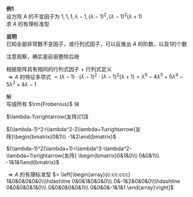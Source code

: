 **例1**    
设方阵 $A$ 的不变因子为 $1,1,1,\lambda-1,(\lambda-1)^2,(\lambda-1)^2(\lambda+1)$     
求 $A$ 的有理标准型    
    
**说明**    
已知全部非常数不变因子，或行列式因子，可以反推出 $A$ 的阶数，以及1的个数    
    
注意观察，确实是前驱整除后继    
    
相抵矩阵具有相同的行列式因子 $+$ 行列式定义    
 $\Rightarrow A$ 的特征多项式 $=(\lambda-1)\cdot(\lambda-1)^2\cdot(\lambda-1)^2(\lambda+1)=\lambda^6-4\lambda^5+5\lambda^4-5\lambda^2+4\lambda-1$     
    
解    
写成所有 $\rm{Frobenius}$ 块    
    
 $\lambda-1\xrightarrow{友阵}[1]$     
    
 $(\lambda-1)^2=\lambda^2-2\lambda+1\xrightarrow{友阵}\begin{bmatrix}0&1\\\ -1&2\end{bmatrix}$     
    
 $(\lambda-1)^2(\lambda+1)=\lambda^3-\lambda^2-\lambda+1\xrightarrow{友阵}    
\begin{bmatrix}0&1&0\\\ 0&0&1\\\ -1&1&1\end{bmatrix}$     
    
 $\Rightarrow A$ 的有理标准型 $=    
\left[\begin{array}{c:cc:ccc}    
1&0&0&0&0&0\\\hdashline    
0&0&1&0&0&0\\\     
0&-1&2&0&0&0\\\hdashline    
0&0&0&0&1&0\\\     
0&0&0&0&0&1\\\     
0&0&0&-1&1&1    
\end{array}\right]$     
